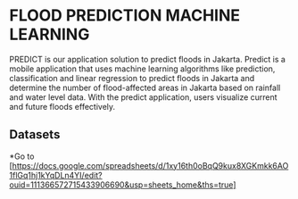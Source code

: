 # FLOOD PREDICTION MACHINE LEARNING
PREDICT is our application solution to predict floods in Jakarta. Predict is a mobile application that uses machine learning algorithms like prediction, classification and linear regression to predict floods in Jakarta and determine the number of flood-affected areas in Jakarta based on rainfall and water level data. With the predict application, users visualize current and future floods effectively.

## Datasets
*Go to [https://docs.google.com/spreadsheets/d/1xy16th0oBqQ9kux8XGKmkk6AO1flGq1hj1kYqDLn4YI/edit?ouid=111366572715433906690&usp=sheets_home&ths=true]
